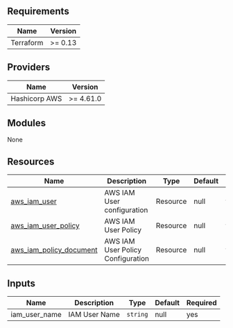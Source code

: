 ## Requirements

| Name            | Version |
|-----------------|---------|
| Terraform       | >= 0.13 |

## Providers
| Name          | Version   |
|---------------|-----------|
| Hashicorp AWS | >= 4.61.0 |

## Modules
None

## Resources

| Name                                                                                                                                                                             | Description                                 | Type     | Default | Required |
|----------------------------------------------------------------------------------------------------------------------------------------------------------------------------------|---------------------------------------------|----------|---------|----------|
| [aws_iam_user](https://registry.terraform.io/providers/hashicorp/aws/latest/docs/resources/iam_user)                                                                             | AWS IAM User configuration                  | Resource | null    | yes      |
| [aws_iam_user_policy](https://registry.terraform.io/providers/hashicorp/aws/latest/docs/resources/iam_user_policy)                                                               | AWS IAM User Policy                         | Resource | null    | yes      |
| [aws_iam_policy_document](https://registry.terraform.io/providers/hashicorp/aws/latest/docs/data-sources/iam_policy_document)                                                    | AWS IAM User Policy Configuration           | Resource | null    | yes      | 

## Inputs

| Name | Description   | Type     | Default     | Required |
|------|---------------|----------|-------------|----------|
| iam_user_name | IAM User Name | `string` | null        | yes      |